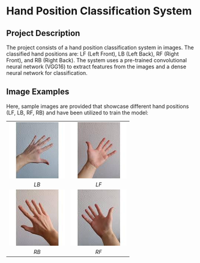 # Hand Position Classification System

## Project Description

The project consists of a hand position classification system in images. The classified hand positions are: LF (Left Front), LB (Left Back), RF (Right Front), and RB (Right Back). The system uses a pre-trained convolutional neural network (VGG16) to extract features from the images and a dense neural network for classification.

## Image Examples

Here, sample images are provided that showcase different hand positions (LF, LB, RF, RB) and have been utilized to train the model:

|         |         |
|:-------:|:-------:|
| ![LB](examples/0147.jpeg) | ![LF](examples/0148.jpeg) |
| *LB* | *LF* |
| ![RB](examples/0149.jpeg) | ![RF](examples/0150.jpeg) |
| *RB* | *RF* |

